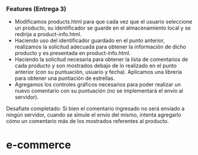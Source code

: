 ### Features (Entrega 3)

- Modificamos products.html para que cada vez que el usuario seleccione un producto, su identificador se guarde en el almacenamiento local y se redirija a product-info.html.
- Haciendo uso del identificador guardado en el punto anterior, realizamos la solicitud adecuada para obtener la información de dicho producto y es presentada en product-info.html.
- Haciendo la solicitud necesaria para obtener la lista de comentarios de cada producto y son mostrados debajo de lo realizado en el punto anterior (con su puntuación, usuario y fecha). Aplicamos una libreria para obtener una puntiación de estrellas.
- Agregamos los controles gráficos necesarios para poder realizar un nuevo comentario con su puntuación (no se implementará el envío al servidor).

Desafiate completado: Si bien el comentario ingresado no será enviado a ningún servidor, cuando se simule el envío del mismo, intenta agregarlo cómo un comentario más de los mostrados referentes al producto.
  
# e-commerce
